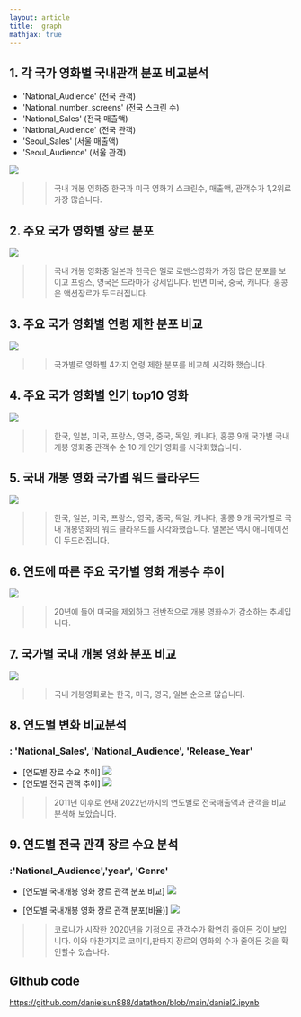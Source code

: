 ```yaml
---
layout: article
title:  graph 
mathjax: true
---
```



## 1. 각 국가 영화별 국내관객 분포 비교분석
* 'National_Audience' (전국 관객)
* 'National_number_screens' (전국 스크린 수)
* 'National_Sales' (전국 매출액)
* 'National_Audience' (전국 관객)
* 'Seoul_Sales' (서울 매출액)
* 'Seoul_Audience' (서울 관객)


![](https://raw.githubusercontent.com/danielsun888/danielsun888.github.io/main/_posts/graph/daniel_1_1.png )
>> 국내 개봉 영화중 한국과 미국 영화가 스크린수, 매출액, 관객수가 1,2위로 가장 많습니다.

## 2. 주요 국가 영화별 장르 분포 
![](https://raw.githubusercontent.com/danielsun888/danielsun888.github.io/main/_posts/graph/daniel_2_1.png )
>> 국내 개봉 영화중 일본과 한국은 멜로 로맨스영화가 가장 많은 분포를 보이고 프랑스, 영국은 드라마가 강세입니다. 반면 미국, 중국, 캐나다, 홍콩은 액션장르가 두드러집니다.

## 3. 주요 국가 영화별 연령 제한 분포 비교
![](https://raw.githubusercontent.com/danielsun888/danielsun888.github.io/main/_posts/graph/daniel_3_1.png )

>> 국가별로 영화별 4가지 연령 제한 분포를 비교해 시각화 했습니다. 

## 4. 주요 국가 영화별 인기 top10 영화
![](https://raw.githubusercontent.com/danielsun888/danielsun888.github.io/main/_posts/graph/daniel_4_1.png )
>>한국, 일본, 미국, 프랑스, 영국, 중국, 독일, 캐나다, 홍콩 9개 국가별 국내 개봉 영화중 관객수 순 10 개 인기 영화를 시각화했습니다. 


## 5. 국내 개봉 영화 국가별 워드 클라우드

![](https://raw.githubusercontent.com/danielsun888/danielsun888.github.io/main/_posts/graph/daniel_wordcloud.png )
>>한국, 일본, 미국, 프랑스, 영국, 중국, 독일, 캐나다, 홍콩 9 개 국가별로 국내 개봉영화의 워드 클라우드를 시각화했습니다. 일본은 역시 애니메이션이 두드러집니다.


## 6. 연도에 따른 주요 국가별 영화 개봉수 추이

![](https://raw.githubusercontent.com/danielsun888/danielsun888.github.io/main/_posts/graph/daniel_5_1.png )
>> 20년에 들어 미국을 제외하고 전반적으로 개봉 영화수가 감소하는 추세입니다. 

## 7. 국가별 국내 개봉 영화 분포 비교 
![](https://raw.githubusercontent.com/danielsun888/danielsun888.github.io/main/_posts/graph/daniel_6_1.png )

>>국내 개봉영화로는 한국, 미국, 영국, 일본 순으로 많습니다.


## 8. 연도별 변화 비교분석
### : 'National_Sales', 'National_Audience', 'Release_Year'

* [연도별 장르 수요 추이]
![](https://raw.githubusercontent.com/danielsun888/danielsun888.github.io/main/_posts/graph/jiwon_1_1.png)
* [연도별 전국 관객 추이]
![](https://raw.githubusercontent.com/danielsun888/danielsun888.github.io/main/_posts/graph/jiwon_1_2.png)

>>2011년 이후로 현재 2022년까지의 연도별로 전국매출액과 관객을 비교 분석해 보았습니다. 

## 9. 연도별 전국 관객 장르 수요 분석
###  :'National_Audience','year', 'Genre'

* [연도별 국내개봉 영화 장르 관객 분포 비교]
![](https://raw.githubusercontent.com/danielsun888/danielsun888.github.io/main/_posts/graph/jiwon_3_1.png)

*  [연도별 국내개봉 영화 장르 관객 분포(비율)]
![](https://raw.githubusercontent.com/danielsun888/danielsun888.github.io/main/_posts/graph/jiwon_3_2.png)

>>코로나가 시작한 2020년을 기점으로 관객수가 확연히 줄어든 것이 보입니다. 이와 마찬가지로 코미디,판타지 장르의 영화의 수가 줄어든 것을 확인할수 있습나다. 


## GIthub code

<https://github.com/danielsun888/datathon/blob/main/daniel2.ipynb>
